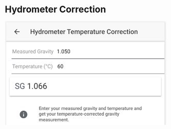 # Hydrometer Correction

![Calculate corrected SG based on hydrometer reading and given temperature](../.gitbook/assets/image%20%2831%29.png)

